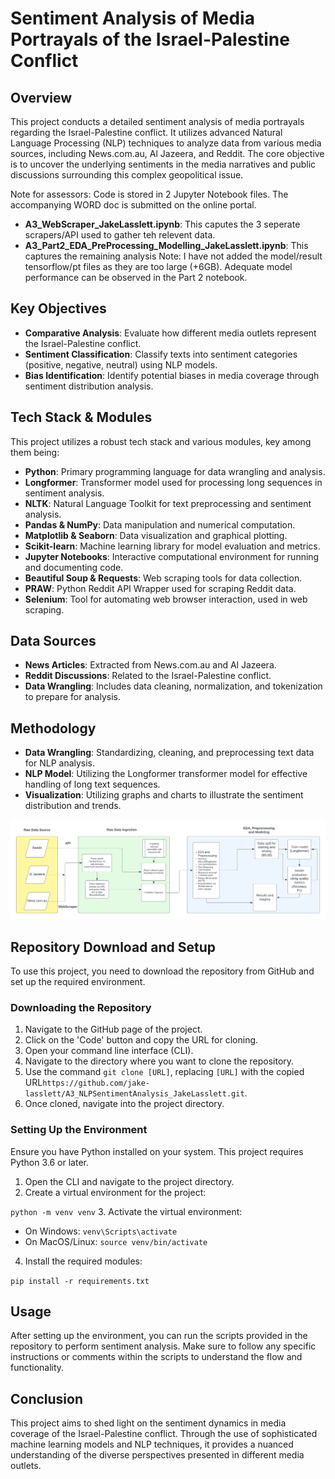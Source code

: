 # Sentiment Analysis of Media Portrayals of the Israel-Palestine Conflict

## Overview

This project conducts a detailed sentiment analysis of media portrayals regarding the Israel-Palestine conflict. It utilizes advanced Natural Language Processing (NLP) techniques to analyze data from various media sources, including News.com.au, Al Jazeera, and Reddit. The core objective is to uncover the underlying sentiments in the media narratives and public discussions surrounding this complex geopolitical issue.

Note for assessors: Code is stored in 2 Jupyter Notebook files. The accompanying WORD doc is submitted on the online portal.
- **A3_WebScraper_JakeLasslett.ipynb**: This caputes the 3 seperate scrapers/API used to gather teh relevent data.
- **A3_Part2_EDA_PreProcessing_Modelling_JakeLasslett.ipynb**: This captures the remaining analysis
Note: I have not added the model/result tensorflow/pt files as they are too large (+6GB). Adequate model performance can be observed in the Part 2 notebook.

## Key Objectives
- **Comparative Analysis**: Evaluate how different media outlets represent the Israel-Palestine conflict.
- **Sentiment Classification**: Classify texts into sentiment categories (positive, negative, neutral) using NLP models.
- **Bias Identification**: Identify potential biases in media coverage through sentiment distribution analysis.

## Tech Stack & Modules
This project utilizes a robust tech stack and various modules, key among them being:
- **Python**: Primary programming language for data wrangling and analysis.
- **Longformer**: Transformer model used for processing long sequences in sentiment analysis.
- **NLTK**: Natural Language Toolkit for text preprocessing and sentiment analysis.
- **Pandas & NumPy**: Data manipulation and numerical computation.
- **Matplotlib & Seaborn**: Data visualization and graphical plotting.
- **Scikit-learn**: Machine learning library for model evaluation and metrics.
- **Jupyter Notebooks**: Interactive computational environment for running and documenting code.
- **Beautiful Soup & Requests**: Web scraping tools for data collection.
- **PRAW**: Python Reddit API Wrapper used for scraping Reddit data.
- **Selenium**: Tool for automating web browser interaction, used in web scraping.

## Data Sources
- **News Articles**: Extracted from News.com.au and Al Jazeera.
- **Reddit Discussions**: Related to the Israel-Palestine conflict.
- **Data Wrangling**: Includes data cleaning, normalization, and tokenization to prepare for analysis.

## Methodology
- **Data Wrangling**: Standardizing, cleaning, and preprocessing text data for NLP analysis.
- **NLP Model**: Utilizing the Longformer transformer model for effective handling of long text sequences.
- **Visualization**: Utilizing graphs and charts to illustrate the sentiment distribution and trends.

![](A3_Data_Workflow.png)

## Repository Download and Setup

To use this project, you need to download the repository from GitHub and set up the required environment.

### Downloading the Repository

1. Navigate to the GitHub page of the project.
2. Click on the 'Code' button and copy the URL for cloning.
3. Open your command line interface (CLI).
4. Navigate to the directory where you want to clone the repository.
5. Use the command `git clone [URL]`, replacing `[URL]` with the copied URL`https://github.com/jake-lasslett/A3_NLPSentimentAnalysis_JakeLasslett.git`.
6. Once cloned, navigate into the project directory.

### Setting Up the Environment

Ensure you have Python installed on your system. This project requires Python 3.6 or later.

1. Open the CLI and navigate to the project directory.
2. Create a virtual environment for the project:

`python -m venv venv`
3. Activate the virtual environment:
- On Windows: `venv\Scripts\activate`
- On MacOS/Linux: `source venv/bin/activate`
4. Install the required modules:

`pip install -r requirements.txt`

## Usage

After setting up the environment, you can run the scripts provided in the repository to perform sentiment analysis. Make sure to follow any specific instructions or comments within the scripts to understand the flow and functionality.

## Conclusion

This project aims to shed light on the sentiment dynamics in media coverage of the Israel-Palestine conflict. Through the use of sophisticated machine learning models and NLP techniques, it provides a nuanced understanding of the diverse perspectives presented in different media outlets.

